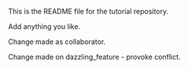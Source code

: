 This is the README file for the tutorial repository.

Add anything you like.

Change made as collaborator.


Change made on dazzling_feature - provoke conflict.

